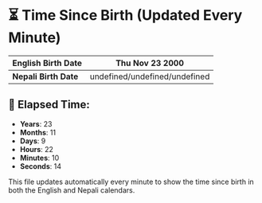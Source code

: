 # ⏳ Time Since Birth (Updated Every Minute)

| **English Birth Date** | Thu Nov 23 2000 |
|------------------------|-------------------------------------|
| **Nepali Birth Date**  | undefined/undefined/undefined                  |

## 📅 Elapsed Time:

- **Years**: 23
- **Months**: 11
- **Days**: 9
- **Hours**: 22
- **Minutes**: 10
- **Seconds**: 14

This file updates automatically every minute to show the time since birth in both the English and Nepali calendars.